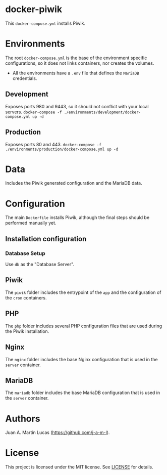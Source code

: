 # docker-piwik
This `docker-compose.yml` installs Piwik.


# Environments
The root `docker-compose.yml` is the base of the environment specific configurations, so it does not links containers, nor creates the volumes.

* All the environments have a `.env` file that defines the `MariaDB` credentials.

## Development
Exposes ports 980 and 9443, so it should not conflict with your local servers.
`docker-compose -f ./environments/development/docker-compose.yml up -d`

## Production
Exposes ports 80 and 443.
`docker-compose -f ./environments/production/docker-compose.yml up -d`


# Data
Includes the Piwik generated configuration and the MariaDB data.


# Configuration

The main `Dockerfile` installs Piwik, although the final steps should be performed manually yet.

## Installation configuration

### Database Setup
Use `db` as the "Database Server".

## Piwik
The `piwik` folder includes the entrypoint of the `app` and the configuration of the `cron` containers.

## PHP
The `php` folder includes several PHP configuration files that are used during the Piwik installation.

## Nginx
The `nginx` folder includes the base Nginx configuration that is used in the `server` container.

## MariaDB
The `mariadb` folder includes the base MariaDB configuration that is used in the `server` container.


# Authors
Juan A. Martín Lucas (https://github.com/j-a-m-l).


# License
This project is licensed under the MIT license. See [LICENSE](LICENSE) for details.
